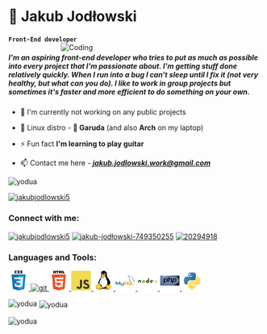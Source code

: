 # 🌲 Jakub Jodłowski

**`Front-End developer`**
<img align="right" alt="Coding" width="400" src="https://cdn.dribbble.com/users/330915/screenshots/3587000/10_coding_dribbble.gif">

##### I'm an aspiring front-end developer who tries to put as much as possible into every project that I'm passionate about. I'm getting stuff done relatively quickly. When I run into a bug I can't sleep until I fix it (not very healthy, but what can you do). I like to work in group projects but sometimes it's faster and more efficient to do something on your own.


- 🔭 I'm currently not working on any public projects

- 🐧 Linux distro - **🐉 Garuda** (and also **Arch** on my laptop)

- ⚡ Fun fact **I'm learning to play guitar**

- 📫 Contact me here -  ***jakub.jodlowski.work@gmail.com***

<p align="left"> <img src="https://komarev.com/ghpvc/?username=yodua&label=Profile%20views&color=0e75b6&style=flat" alt="yodua" /> </p>

<p align="left"> <a href="https://twitter.com/jakubjodlowski5" target="blank"><img src="https://img.shields.io/twitter/follow/jakubjodlowski5?logo=twitter&style=for-the-badge" alt="jakubjodlowski5" /></a> </p>

<h3 align="left">Connect with me:</h3>
<p align="left">
<a href="https://twitter.com/jakubjodlowski5" target="blank"><img align="center" src="https://raw.githubusercontent.com/rahuldkjain/github-profile-readme-generator/master/src/images/icons/Social/twitter.svg" alt="jakubjodlowski5" height="30" width="40" /></a>
<a href="https://linkedin.com/in/jakub-jodłowski-749350255" target="blank"><img align="center" src="https://raw.githubusercontent.com/rahuldkjain/github-profile-readme-generator/master/src/images/icons/Social/linked-in-alt.svg" alt="jakub-jodłowski-749350255" height="30" width="40" /></a>
<a href="https://stackoverflow.com/users/20294918" target="blank"><img align="center" src="https://raw.githubusercontent.com/rahuldkjain/github-profile-readme-generator/master/src/images/icons/Social/stack-overflow.svg" alt="20294918" height="30" width="40" /></a>
</p>

<h3 align="left">Languages and Tools:</h3>
<p align="left"> <a href="https://www.w3schools.com/css/" target="_blank" rel="noreferrer"> <img src="https://raw.githubusercontent.com/devicons/devicon/master/icons/css3/css3-original-wordmark.svg" alt="css3" width="40" height="40"/> </a> <a href="https://git-scm.com/" target="_blank" rel="noreferrer"> <img src="https://www.vectorlogo.zone/logos/git-scm/git-scm-icon.svg" alt="git" width="40" height="40"/> </a> <a href="https://www.w3.org/html/" target="_blank" rel="noreferrer"> <img src="https://raw.githubusercontent.com/devicons/devicon/master/icons/html5/html5-original-wordmark.svg" alt="html5" width="40" height="40"/> </a> <a href="https://developer.mozilla.org/en-US/docs/Web/JavaScript" target="_blank" rel="noreferrer"> <img src="https://raw.githubusercontent.com/devicons/devicon/master/icons/javascript/javascript-original.svg" alt="javascript" width="40" height="40"/> </a> <a href="https://www.linux.org/" target="_blank" rel="noreferrer"> <img src="https://raw.githubusercontent.com/devicons/devicon/master/icons/linux/linux-original.svg" alt="linux" width="40" height="40"/> </a> <a href="https://www.mysql.com/" target="_blank" rel="noreferrer"> <img src="https://raw.githubusercontent.com/devicons/devicon/master/icons/mysql/mysql-original-wordmark.svg" alt="mysql" width="40" height="40"/> </a> <a href="https://nodejs.org" target="_blank" rel="noreferrer"> <img src="https://raw.githubusercontent.com/devicons/devicon/master/icons/nodejs/nodejs-original-wordmark.svg" alt="nodejs" width="40" height="40"/> </a> <a href="https://www.php.net" target="_blank" rel="noreferrer"> <img src="https://raw.githubusercontent.com/devicons/devicon/master/icons/php/php-original.svg" alt="php" width="40" height="40"/> </a> <a href="https://www.python.org" target="_blank" rel="noreferrer"> <img src="https://raw.githubusercontent.com/devicons/devicon/master/icons/python/python-original.svg" alt="python" width="40" height="40"/> </a> </p>

<p><img align="left" src="https://github-readme-stats.vercel.app/api/top-langs?username=yodua&show_icons=true&locale=en&layout=compact" alt="yodua" /></p>

<p>&nbsp;<img align="center" src="https://github-readme-stats.vercel.app/api?username=yodua&show_icons=true&locale=en" alt="yodua" /></p>

<p><img align="center" src="https://github-readme-streak-stats.herokuapp.com/?user=yodua&" alt="yodua" /></p>
